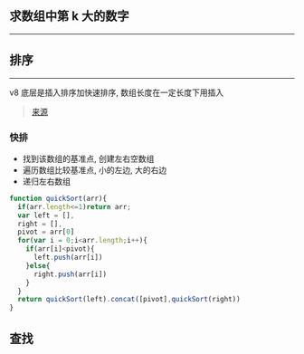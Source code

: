 ## 求数组中第 k 大的数字

---

## 排序

---

v8 底层是插入排序加快速排序, 数组长度在一定长度下用插入

> [来源](https://segmentfault.com/q/1010000007133473)

### 快排

- 找到该数组的基准点, 创建左右空数组
- 遍历数组比较基准点, 小的左边, 大的右边
- 递归左右数组

```JavaScript
function quickSort(arr){
  if(arr.length<=1)return arr;
  var left = [],
  right = [],
  pivot = arr[0]
  for(var i = 0;i<arr.length;i++){
    if(arr[i]<pivot){
      left.push(arr[i])
    }else{
      right.push(arr[i])
    }
  }
  return quickSort(left).concat([pivot],quickSort(right))
}
```

## 查找
